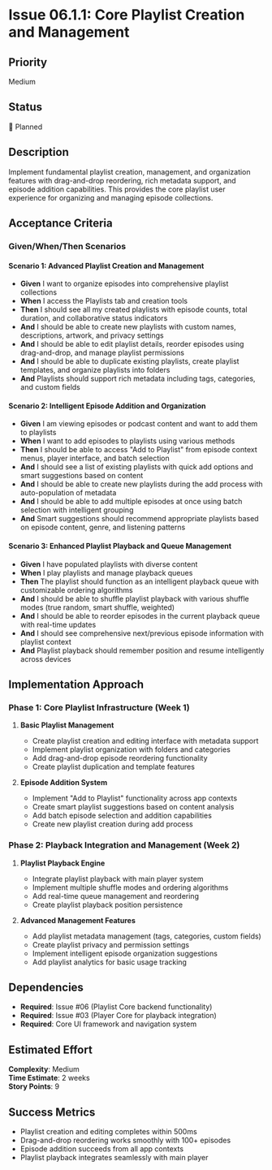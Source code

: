 # Issue 06.1.1: Core Playlist Creation and Management

## Priority
Medium

## Status
🔄 Planned

## Description
Implement fundamental playlist creation, management, and organization features with drag-and-drop reordering, rich metadata support, and episode addition capabilities. This provides the core playlist user experience for organizing and managing episode collections.

## Acceptance Criteria

### Given/When/Then Scenarios

#### Scenario 1: Advanced Playlist Creation and Management
- **Given** I want to organize episodes into comprehensive playlist collections
- **When** I access the Playlists tab and creation tools
- **Then** I should see all my created playlists with episode counts, total duration, and collaborative status indicators
- **And** I should be able to create new playlists with custom names, descriptions, artwork, and privacy settings
- **And** I should be able to edit playlist details, reorder episodes using drag-and-drop, and manage playlist permissions
- **And** I should be able to duplicate existing playlists, create playlist templates, and organize playlists into folders
- **And** Playlists should support rich metadata including tags, categories, and custom fields

#### Scenario 2: Intelligent Episode Addition and Organization
- **Given** I am viewing episodes or podcast content and want to add them to playlists
- **When** I want to add episodes to playlists using various methods
- **Then** I should be able to access "Add to Playlist" from episode context menus, player interface, and batch selection
- **And** I should see a list of existing playlists with quick add options and smart suggestions based on content
- **And** I should be able to create new playlists during the add process with auto-population of metadata
- **And** I should be able to add multiple episodes at once using batch selection with intelligent grouping
- **And** Smart suggestions should recommend appropriate playlists based on episode content, genre, and listening patterns

#### Scenario 3: Enhanced Playlist Playback and Queue Management
- **Given** I have populated playlists with diverse content
- **When** I play playlists and manage playback queues
- **Then** The playlist should function as an intelligent playback queue with customizable ordering algorithms
- **And** I should be able to shuffle playlist playback with various shuffle modes (true random, smart shuffle, weighted)
- **And** I should be able to reorder episodes in the current playback queue with real-time updates
- **And** I should see comprehensive next/previous episode information with playlist context
- **And** Playlist playback should remember position and resume intelligently across devices

## Implementation Approach

### Phase 1: Core Playlist Infrastructure (Week 1)
1. **Basic Playlist Management**
   - Create playlist creation and editing interface with metadata support
   - Implement playlist organization with folders and categories
   - Add drag-and-drop episode reordering functionality
   - Create playlist duplication and template features

2. **Episode Addition System**
   - Implement "Add to Playlist" functionality across app contexts
   - Create smart playlist suggestions based on content analysis
   - Add batch episode selection and addition capabilities
   - Create new playlist creation during add process

### Phase 2: Playback Integration and Management (Week 2)
1. **Playlist Playback Engine**
   - Integrate playlist playback with main player system
   - Implement multiple shuffle modes and ordering algorithms
   - Add real-time queue management and reordering
   - Create playlist playback position persistence

2. **Advanced Management Features**
   - Add playlist metadata management (tags, categories, custom fields)
   - Create playlist privacy and permission settings
   - Implement intelligent episode organization suggestions
   - Add playlist analytics for basic usage tracking

## Dependencies
- **Required**: Issue #06 (Playlist Core backend functionality)
- **Required**: Issue #03 (Player Core for playback integration)
- **Required**: Core UI framework and navigation system

## Estimated Effort
**Complexity**: Medium  
**Time Estimate**: 2 weeks  
**Story Points**: 9

## Success Metrics
- Playlist creation and editing completes within 500ms
- Drag-and-drop reordering works smoothly with 100+ episodes
- Episode addition succeeds from all app contexts
- Playlist playback integrates seamlessly with main player